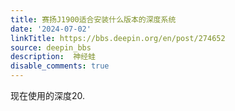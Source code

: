 ```yaml
---
title: 赛扬J1900适合安装什么版本的深度系统
date: '2024-07-02'
linkTitle: https://bbs.deepin.org/en/post/274652
source: deepin_bbs
description:  神经蛙 
disable_comments: true
---
```

现在使用的深度20.
